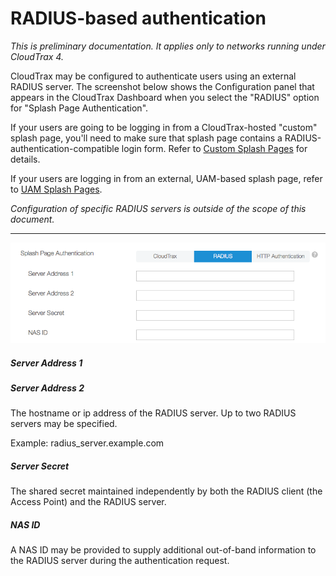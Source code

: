 # RADIUS-based authentication

*This is preliminary documentation. It applies only to networks running under CloudTrax 4.*

CloudTrax may be configured to authenticate users using an external RADIUS server. The screenshot below shows the Configuration panel that appears in the CloudTrax Dashboard when you select the "RADIUS" option for "Splash Page Authentication".  

If your users are going to be logging in from a CloudTrax-hosted "custom" splash page, you'll need to make sure that splash page contains a RADIUS-authentication-compatible login form. Refer to [Custom Splash Pages](../../splash_pages/custom) for details.

If your users are logging in from an external, UAM-based splash page, refer to [UAM Splash Pages](../../splash_pages/external).


*Configuration of specific RADIUS servers is outside of the scope of this document.*

<hr/>

![config screenshot](./images/radius_configuration.png "title")

##### Server Address 1 #####
##### Server Address 2 #####
The hostname or ip address of the RADIUS server. Up to two RADIUS servers may be specified.

Example: radius_server.example.com

##### Server Secret #####
The shared secret maintained independently by both the RADIUS client (the Access Point) and the RADIUS server. 


##### NAS ID #####
A NAS ID may be provided to supply additional out-of-band information to the RADIUS server during the authentication request.
